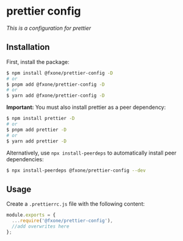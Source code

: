 # prettier config

_This is a configuration for prettier_

## Installation

First, install the package:

```bash
$ npm install @fxone/prettier-config -D
# or
$ pnpm add @fxone/prettier-config -D
# or
$ yarn add @fxone/prettier-config -D
```

**Important:** You must also install prettier as a peer dependency:

```bash
$ npm install prettier -D
# or
$ pnpm add prettier -D
# or
$ yarn add prettier -D
```

Alternatively, use `npx install-peerdeps` to automatically install peer dependencies:

```bash
$ npx install-peerdeps @fxone/prettier-config --dev
```

## Usage

Create a `.prettierrc.js` file with the following content:

```js
module.exports = {
  ...require('@fxone/prettier-config'),
  //add overwrites here
};
```
